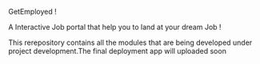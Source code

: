 GetEmployed !

 A Interactive Job portal that help you to land at your dream Job !


This rerepository contains all the  modules that are being developed under project development.The final deployment app will uploaded soon
